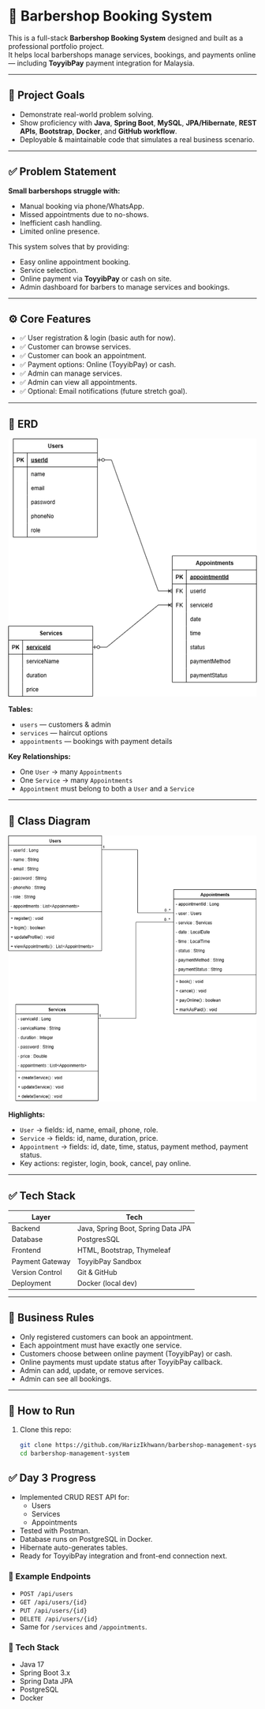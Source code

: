 # 💈 Barbershop Booking System

This is a full-stack **Barbershop Booking System** designed and built as a professional portfolio project.  
It helps local barbershops manage services, bookings, and payments online — including **ToyyibPay** payment integration for Malaysia.

---

## 📌 Project Goals

- Demonstrate real-world problem solving.
- Show proficiency with **Java**, **Spring Boot**, **MySQL**, **JPA/Hibernate**, **REST APIs**, **Bootstrap**, **Docker**, and **GitHub workflow**.
- Deployable & maintainable code that simulates a real business scenario.

---

## ✅ Problem Statement

**Small barbershops struggle with:**
- Manual booking via phone/WhatsApp.
- Missed appointments due to no-shows.
- Inefficient cash handling.
- Limited online presence.

This system solves that by providing:
- Easy online appointment booking.
- Service selection.
- Online payment via **ToyyibPay** or cash on site.
- Admin dashboard for barbers to manage services and bookings.

---

## ⚙️ Core Features

- ✅ User registration & login (basic auth for now).
- ✅ Customer can browse services.
- ✅ Customer can book an appointment.
- ✅ Payment options: Online (ToyyibPay) or cash.
- ✅ Admin can manage services.
- ✅ Admin can view all appointments.
- ✅ Optional: Email notifications (future stretch goal).

---

## 📌 ERD

![ERD](docs/barbershop-management-system-erd.drawio.png)  


**Tables:**
- `users` — customers & admin
- `services` — haircut options
- `appointments` — bookings with payment details

**Key Relationships:**
- One `User` → many `Appointments`
- One `Service` → many `Appointments`
- `Appointment` must belong to both a `User` and a `Service`

---

## 📌 Class Diagram

![Class Diagram](docs/barbershop-management-system-class-diagram.drawio.png)  


**Highlights:**
- `User` → fields: id, name, email, phone, role.
- `Service` → fields: id, name, duration, price.
- `Appointment` → fields: id, date, time, status, payment method, payment status.
- Key actions: register, login, book, cancel, pay online.

---

## ✅ Tech Stack

| Layer | Tech |
|-------|------|
| Backend | Java, Spring Boot, Spring Data JPA |
| Database | PostgresSQL |
| Frontend | HTML, Bootstrap, Thymeleaf  |
| Payment Gateway | ToyyibPay Sandbox |
| Version Control | Git & GitHub |
| Deployment | Docker (local dev) |

---

## 📌 Business Rules

- Only registered customers can book an appointment.
- Each appointment must have exactly one service.
- Customers choose between online payment (ToyyibPay) or cash.
- Online payments must update status after ToyyibPay callback.
- Admin can add, update, or remove services.
- Admin can see all bookings.

---

## 📌 How to Run

1. Clone this repo:
   ```bash
   git clone https://github.com/HarizIkhwann/barbershop-management-system.git
   cd barbershop-management-system

## ✅ Day 3 Progress

- Implemented CRUD REST API for:
    - Users
    - Services
    - Appointments
- Tested with Postman.
- Database runs on PostgreSQL in Docker.
- Hibernate auto-generates tables.
- Ready for ToyyibPay integration and front-end connection next.

### 📌 Example Endpoints
- `POST /api/users`
- `GET /api/users/{id}`
- `PUT /api/users/{id}`
- `DELETE /api/users/{id}`
- Same for `/services` and `/appointments`.

### 📌 Tech Stack
- Java 17
- Spring Boot 3.x
- Spring Data JPA
- PostgreSQL
- Docker
